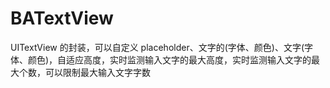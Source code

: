 # BATextView
UITextView 的封装，可以自定义 placeholder、文字的(字体、颜色)、文字(字体、颜色)，自适应高度，实时监测输入文字的最大高度，实时监测输入文字的最大个数，可以限制最大输入文字字数
